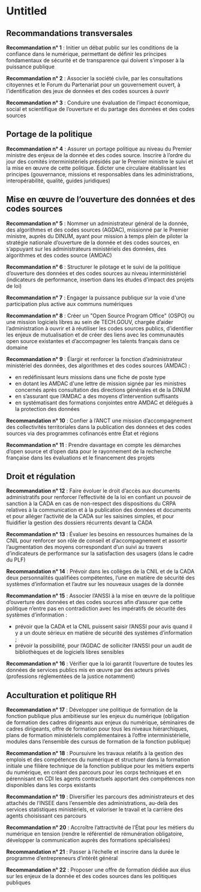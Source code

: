 # Untitled

## Recommandations transversales

**Recommandation n° 1** : Initier un débat public sur les conditions de la confiance dans le numérique, permettant de définir les principes fondamentaux de sécurité et de transparence qui doivent s’imposer à la puissance publique

**Recommandation n° 2** : Associer la société civile, par les consultations citoyennes et le Forum du Partenariat pour un gouvernement ouvert, à l’identification des jeux de données et des codes sources à ouvrir

**Recommandation n° 3** : Conduire une évaluation de l’impact économique, social et scientifique de l’ouverture et du partage des données et des codes sources

## Portage de la politique

**Recommandation n° 4** : Assurer un portage politique au niveau du Premier ministre des enjeux de la donnée et des codes source. Inscrire à l’ordre du jour des comités interministériels présidés par le Premier ministre le suivi et la mise en œuvre de cette politique. Édicter une circulaire établissant les principes \(gouvernance, missions et responsables dans les administrations, interopérabilité, qualité, guides juridiques\)

## Mise en œuvre de l’ouverture des données et des codes sources

**Recommandation n° 5** : Nommer un administrateur général de la donnée, des algorithmes et des codes sources \(AGDAC\), missionné par le Premier ministre, auprès du DINUM, ayant pour mission à temps plein de piloter la stratégie nationale d’ouverture de la donnée et des codes sources, en s’appuyant sur les administrateurs ministériels des données, des algorithmes et des codes source \(AMDAC\)

**Recommandation n° 6** : Structurer le pilotage et le suivi de la politique d’ouverture des données et des codes sources au niveau interministériel \(indicateurs de performance, insertion dans les études d’impact des projets de loi\)

**Recommandation n° 7** : Engager la puissance publique sur la voie d'une participation plus active aux communs numériques

**Recommandation n° 8** : Créer un "Open Source Program Office" \(OSPO\) ou une mission logiciels libres au sein de TECH.GOUV, chargée d’aider l’administration à ouvrir et à réutiliser les codes sources publics, d’identifier les enjeux de mutualisation et de créer des liens avec les communautés open source existantes et d’accompagner les talents français dans ce domaine

**Recommandation n° 9** : Élargir et renforcer la fonction d’administrateur ministériel des données, des algorithmes et des codes sources \(AMDAC\) :

* en redéfinissant leurs missions dans une fiche de poste type
* en dotant les AMDAC d'une lettre de mission signée par les ministres concernés après consultation des directions générales et de la DINUM
* en s’assurant que l’AMDAC a des moyens d’intervention suffisants
* en systématisant des formations conjointes entre AMDAC et délégués à la protection des données

**Recommandation n° 10** : Confier à l’ANCT une mission d’accompagnement des collectivités territoriales dans la publication des données et des codes sources via des programmes cofinancés entre État et régions

**Recommandation n° 11** : Prendre davantage en compte les démarches d’open source et d’open data pour le rayonnement de la recherche française dans les évaluations et le financement des projets

## Droit et régulation

**Recommandation n° 12** : Faire évoluer le droit d’accès aux documents administratifs pour renforcer l’effectivité de la loi en confiant un pouvoir de sanction à la CADA en cas de non-respect des dispositions du CRPA relatives à la communication et à la publication des données et documents et pour alléger l’activité de la CADA sur les saisines simples, et pour fluidifier la gestion des dossiers récurrents devant la CADA

**Recommandation n° 13** : Évaluer les besoins en ressources humaines de la CNIL pour renforcer son rôle de conseil et d’accompagnement et assortir l’augmentation des moyens correspondant d’un suivi au travers d’indicateurs de performance sur la satisfaction des usagers \(dans le cadre du PLF\)

**Recommandation n° 14** : Prévoir dans les collèges de la CNIL et de la CADA deux personnalités qualifiées compétentes, l’une en matière de sécurité des systèmes d’information et l’autre sur les nouveaux usages de la donnée

**Recommandation n° 15** : Associer l’ANSSI à la mise en œuvre de la politique d’ouverture des données et des codes sources afin d’assurer que cette politique n’entre pas en contradiction avec les impératifs de sécurité des systèmes d’information :    

* prévoir que la CADA et la CNIL puissent saisir l’ANSSI pour avis quand il y a un doute sérieux en matière de sécurité des systèmes d’information ;
* prévoir la possibilité, pour l’AGDAC de solliciter l’ANSSI pour un audit de bibliothèques et de logiciels libres sensibles

**Recommandation n° 16** : Vérifier que la loi garantit l’ouverture de toutes les données de services publics mis en œuvre par des acteurs privés \(professions réglementées de la justice notamment\)

## Acculturation et politique RH

**Recommandation n° 17** : Développer une politique de formation de la fonction publique plus ambitieuse sur les enjeux du numérique \(obligation de formation des cadres dirigeants aux enjeux du numérique, séminaires de cadres dirigeants, offre de formation pour tous les niveaux hiérarchiques, plans de formation ministériels complémentaires à l’offre interministérielle, modules dans l’ensemble des cursus de formation de la fonction publique\)

**Recommandation n° 18** : Poursuivre les travaux relatifs à la gestion des emplois et des compétences du numérique et structurer dans la formation initiale une filière technique de la fonction publique pour les métiers experts du numérique, en créant des parcours pour les corps techniques et en pérennisant en CDI les agents contractuels apportant des compétences non disponibles dans les corps existants

**Recommandation n° 19** : Diversifier les parcours des administrateurs et des attachés de l’INSEE dans l’ensemble des administrations, au-delà des services statistiques ministériels, et valoriser le travail et la carrière des agents choisissant ces parcours

**Recommandation n° 20** : Accroître l’attractivité de l’État pour les métiers du numérique en tension \(rendre le référentiel de rémunération obligatoire, développer la communication auprès des formations spécialisées\)

**Recommandation n° 21** : Passer à l’échelle et inscrire dans la durée le programme d’entrepreneurs d’intérêt général

**Recommandation n° 22** : Proposer une offre de formation dédiée aux élus sur les enjeux de la donnée et des codes sources dans les politiques publiques

